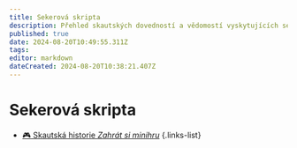 ```yaml
---
title: Sekerová skripta
description: Přehled skautských dovedností a vědomostí vyskytujících se v Sekeře
published: true
date: 2024-08-20T10:49:55.311Z
tags: 
editor: markdown
dateCreated: 2024-08-20T10:38:21.407Z
---
```


# Sekerová skripta

- [:video_game: Skautská historie *Zahrát si minihru*](minihry/historie)
{.links-list}